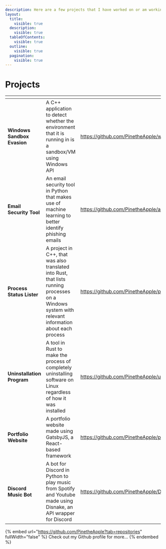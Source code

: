```yaml
---
description: Here are a few projects that I have worked on or am working on currently
layout:
  title:
    visible: true
  description:
    visible: true
  tableOfContents:
    visible: true
  outline:
    visible: true
  pagination:
    visible: true
---
```


# Projects

<table data-view="cards" data-full-width="false"><thead><tr><th></th><th></th><th data-hidden data-card-target data-type="content-ref"></th><th data-hidden data-card-cover data-type="files"></th></tr></thead><tbody><tr><td><strong>Windows Sandbox Evasion</strong></td><td>A C++ application to detect whether the environment that it is running in is a sandbox/VM using Windows API</td><td><a href="https://github.com/PinetheApple/windows_sandbox_detection">https://github.com/PinetheApple/windows_sandbox_detection</a></td><td><a href="../.gitbook/assets/img.png">img.png</a></td></tr><tr><td><strong>Email Security Tool</strong></td><td>An email security tool in Python that makes use of machine learning to better identify phishing emails</td><td><a href="https://github.com/PinetheApple/advanced_email_security">https://github.com/PinetheApple/advanced_email_security</a></td><td><a href="../.gitbook/assets/img.png">img.png</a></td></tr><tr><td><strong>Process Status Lister</strong></td><td>A project in C++, that was also translated into Rust, that lists running processes on a Windows system with relevant information about each process</td><td><a href="https://github.com/PinetheApple/proclist_rs">https://github.com/PinetheApple/proclist_rs</a></td><td><a href="../.gitbook/assets/img.png">img.png</a></td></tr><tr><td><strong>Uninstallation Program</strong></td><td>A tool in Rust to make the process of completely uninstalling software on Linux regardless of how it was installed</td><td><a href="https://github.com/PinetheApple/uninstall_rust">https://github.com/PinetheApple/uninstall_rust</a></td><td><a href="../.gitbook/assets/img.png">img.png</a></td></tr><tr><td><strong>Portfolio Website</strong></td><td>A portfolio website made using GatsbyJS, a React-based framework</td><td><a href="https://github.com/PinetheApple/pinetheapple_2">https://github.com/PinetheApple/pinetheapple_2</a></td><td><a href="../.gitbook/assets/img.png">img.png</a></td></tr><tr><td><strong>Discord Music Bot</strong></td><td>A bot for Discord in Python to play music from Spotify and Youtube made using Disnake, an API wrapper for Discord</td><td><a href="https://github.com/PinetheApple/DiscordMusicBot">https://github.com/PinetheApple/DiscordMusicBot</a></td><td><a href="../.gitbook/assets/img.png">img.png</a></td></tr></tbody></table>

{% embed url="https://github.com/PinetheApple?tab=repositories" fullWidth="false" %}
Check out my Github profile for more...
{% endembed %}
